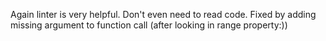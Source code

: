 Again linter is very helpful. Don't even need to read code. Fixed by adding missing argument to function call (after looking in range property:))